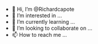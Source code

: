 - 👋 Hi, I’m @Richardcapote
- 👀 I’m interested in ...
- 🌱 I’m currently learning ...
- 💞️ I’m looking to collaborate on ...
- 📫 How to reach me ...

<!---
Richardcapote/Richardcapote is a ✨ special ✨ repository because its `README.md` (this file) appears on your GitHub profile.
You can click the Preview link to take a look at your changes.
--->
